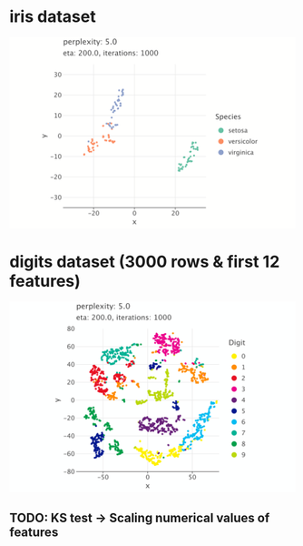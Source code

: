 # iris dataset
![](https://github.com/jslfree080/practicetsne/blob/main/src/main/kotlin/file/iris/iris.gif)

# digits dataset (3000 rows & first 12 features)
![](https://github.com/jslfree080/practicetsne/blob/main/src/main/kotlin/file/digits/digits.gif)
## TODO: KS test → Scaling numerical values of features